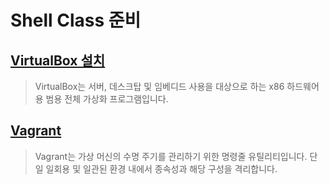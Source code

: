 # Shell Class 준비
## [VirtualBox 설치](https://www.virtualbox.org/)
> VirtualBox는 서버, 데스크탑 및 임베디드 사용을 대상으로 하는 x86 하드웨어용 범용 전체 가상화 프로그램입니다.

## [Vagrant](https://developer.hashicorp.com/vagrant)
> Vagrant는 가상 머신의 수명 주기를 관리하기 위한 명령줄 유틸리티입니다. 단일 일회용 및 일관된 환경 내에서 종속성과 해당 구성을 격리합니다.


